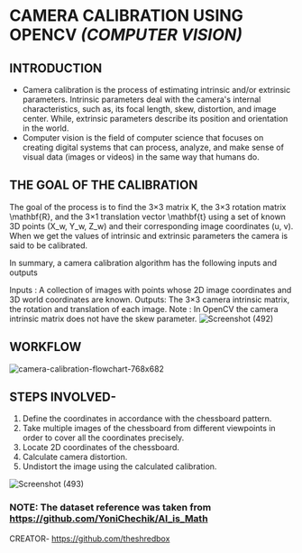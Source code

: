 # **CAMERA CALIBRATION USING OPENCV** *(COMPUTER VISION)*

## **INTRODUCTION**
*   Camera calibration is the process of estimating intrinsic and/or 
extrinsic parameters. Intrinsic parameters deal with the camera's internal characteristics, such as, its focal length, skew, distortion, and image center. While, extrinsic parameters describe its position and orientation in the world.
*   Computer vision is the field of computer science that focuses on creating digital systems that can process, analyze, and make sense of visual data (images or videos) in the same way that humans do.

## **THE GOAL OF THE CALIBRATION**
The goal of the process is to find the 3×3 matrix K, the 3×3 rotation matrix \mathbf{R}, and the 3×1 translation vector \mathbf{t} using a set of known 3D points (X_w, Y_w, Z_w) and their corresponding image coordinates (u, v). When we get the values of intrinsic and extrinsic parameters the camera is said to be calibrated.

In summary, a camera calibration algorithm has the following inputs and outputs

Inputs : A collection of images with points whose 2D image coordinates and 3D world coordinates are known.
Outputs: The 3×3 camera intrinsic matrix, the rotation and translation of each image.
Note : In OpenCV the camera intrinsic matrix does not have the skew parameter. 
![Screenshot (492)](https://user-images.githubusercontent.com/36481036/134770082-6837e50f-02b9-436c-80dc-65dc57f5f79e.png)

## **WORKFLOW**
![camera-calibration-flowchart-768x682](https://user-images.githubusercontent.com/36481036/134770101-c9a6027c-0929-4214-817c-929c3e21c447.png)


## **STEPS INVOLVED-**
1.   Define the coordinates in accordance with the chessboard pattern.
2.   Take multiple images of the chessboard from different viewpoints in order to cover all the coordinates precisely.
3.   Locate 2D coordinates of the chessboard.
4.   Calculate camera distortion.
5.   Undistort the image using the calculated calibration.

![Screenshot (493)](https://user-images.githubusercontent.com/36481036/134770083-50cc94f5-f337-4d4a-8bfa-7fe3dc53e378.png)

### **NOTE:** The dataset reference was taken from https://github.com/YoniChechik/AI_is_Math

CREATOR- https://github.com/theshredbox





